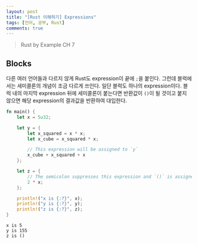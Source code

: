 ```yaml
---
layout: post
title: "[Rust 이해하기] Expressions"
tags: [언어, 공부, Rust]
comments: true
---
```


> Rust by Example CH 7  

## Blocks  
다른 여러 언어들과 다르지 않게 Rust도 expression이 끝에 `;`을 붙인다. 그런데 블럭에서는 세미콜론의 개념이 조금 다르게 쓰인다. 일단 블럭도 하나의 expression이다. 블럭 내의 마지막 expression 뒤에 세미콜론이 붙는다면 반환값이 `()`이 될 것이고 붙지 않으면 해당 expression의 결과값을 반환하여 대입한다.  
~~~rust
fn main() {
    let x = 5u32;

    let y = {
        let x_squared = x * x;
        let x_cube = x_squared * x;

        // This expression will be assigned to `y`
        x_cube + x_squared + x
    };

    let z = {
        // The semicolon suppresses this expression and `()` is assigned to `z`
        2 * x;
    };

    println!("x is {:?}", x);
    println!("y is {:?}", y);
    println!("z is {:?}", z);
}
~~~
~~~
x is 5
y is 155
z is ()
~~~
